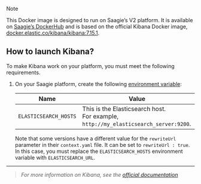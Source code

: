 > [!NOTE] 
> This Docker image is designed to run on Saagie’s V2 platform. It is available on <a href="https://hub.docker.com/r/saagie/kibana" target="_blank">Saagie’s DockerHub</a> and is based on the official Kibana Docker image, <a href="https://www.elastic.co/guide/en/kibana/current/docker.html" target="_blank">docker.elastic.co/kibana/kibana:7.15.1</a>.

## How to launch Kibana?

To make Kibana work on your platform, you must meet the following requirements.

1. On your Saagie platform, create the following <a href="https://docs.saagie.io/user/latest/data-team/projects-module/projects/managing-environment-variables#creating-environment-variables" target="_blank">environment variable</a>:

    | Name                  | Value                                                                                   | 
    |-----------------------|-----------------------------------------------------------------------------------------|
    | `ELASTICSEARCH_HOSTS` | This is the Elasticsearch host.<br/>For example, `http://my_elasticsearch_server:9200`. |

    Note that some versions have a different value for the `rewriteUrl` parameter in their `context.yaml` file. It can be set to `rewriteUrl : true`. In this case, you must replace the `ELASTICSEARCH_HOSTS` environment variable with `ELASTICSEARCH_URL`.
   
***
> _For more information on Kibana, see the <a href="https://www.elastic.co/guide/en/kibana/index.html" target="_blank">official documentation</a>_

<!-- ## How to build the image in local?

### Using the Gradle Build 

This Gradle build is based on our [technology plugin](https://github.com/saagie/technologies-plugin). To build the image in local with it, follow the steps below.

1. Build the project. 
   1. Navigate to the root of the project.
   2. Run the following line of code:
      ```
      ./gradlew :kibana-7.15.1:buildImage
      ```
2. **OPTIONAL**: Test the image by running the following line of code:
    ```
    ./gradlew :kibana-7.15.1:testImage
    ```

### Using Docker Commands

To build the image in local with Docker commands, follow the steps below.

1. Navigate to the `kibana-x.y` folder corresponding to your version, `technologies/app/kibana/kibana-7.15.1`. Use the `cd` command.
2. Run the following command:
    ```bash
    docker build -t saagie/kibana-7.15.1 .
    ```

## How to run the image?

### On Saagie's Platform

This container is designed to run on Saagie’s platform. For more information, see our [SDK documentation](https://docs.saagie.io/user/latest/developer/sdk/).

### On Your Local Machine

You can also run this image outside Saagie. This use case can be useful mainly for development and testing. However, please note that we are unable to provide support for images that are run outside of your Saagie platform.

1. Kibana needs to connect to an elasticsearch server that matches its version. Therefore, you must set the following environment variables:
   - `ELASTICSEARCH_HOSTS` 
   - `SERVER_BASEPATH` 
2. Run the following command. It will launch a Docker container with the Kibana version and configurations that you want to use.
    ```bash
    docker run --rm -it -p 5601:5601 --name kibana -e SERVER_BASEPATH=/kibana -e ELASTICSEARCH_HOSTS="https://my_elasticsearch_server:port/" saagie/kibana:7.15.1
    ```
   Where `https://my_elasticsearch_server:port/` must be replaced with the actual URL of your Elasticsearch server. Or an array of addresses in the case of a cluster.
3. Access your local image at `http://localhost:5601/kibana`. -->